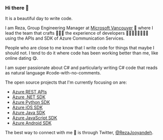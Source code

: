 ### Hi there 👋

It is a beautiful day to write code.

I am Reza, Group Engineering Manager at [Microsoft Vancouver](https://twitter.com/MicrosoftVan) 🍁 where I lead the team that crafts 👨🏻‍🎨 the experience of developers 👩‍💻👨🏼‍💻👩🏽‍💻 using the APIs and SDK of Azure Communication Services.

People who are close to me know that I write code for things that maybe I should not. I tend to do it where code has been working better than me, like online dating 😋.

I am super passionate about C# and particularly writing C# code that reads as natural language #code-with-no-comments.

The open source projects that I'm currently focusing on are:
* [Azure REST APIs](https://github.com/Azure/azure-rest-api-specs)
* [Azure .NET SDK](https://github.com/Azure/azure-sdk-for-net)
* [Azure Python SDK](https://github.com/Azure/azure-sdk-for-python)
* [Azure iOS SDK](https://github.com/Azure/azure-sdk-for-ios)
* [Azure Java SDK](https://github.com/Azure/azure-sdk-for-java)
* [Azure JavaScript SDK](https://github.com/Azure/azure-sdk-for-js)
* [Azure Android SDK](https://github.com/Azure/azure-sdk-for-android)

The best way to connect with me 💬 is through Twitter, [@RezaJooyandeh](https://twitter.com/RezaJooyandeh). 

<!--
**RezaJooyandeh/RezaJooyandeh** is a ✨ _special_ ✨ repository because its `README.md` (this file) appears on your GitHub profile.

Here are some ideas to get you started:

- 🔭 I’m currently working on ...
- 🌱 I’m currently learning ...
- 👯 I’m looking to collaborate on ...
- 🤔 I’m looking for help with ...
- 💬 Ask me about ...
- 📫 How to reach me: ...
- 😄 Pronouns: ...
- ⚡ Fun fact: ...
-->
